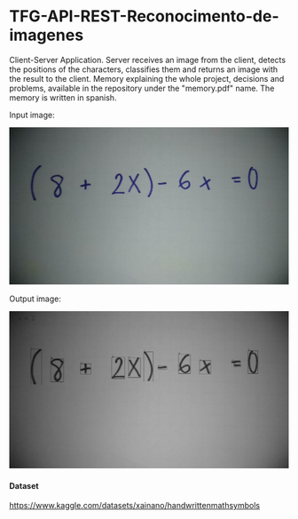# TFG-API-REST-Reconocimento-de-imagenes

Client-Server Application. Server receives an image from the client, detects the positions of the characters, classifies them and returns an image with the result to the client. Memory explaining the whole project, decisions and problems, available in the repository under the "memory.pdf" name. The memory is written in spanish.

Input image:

![alt text](https://github.com/FranciscoMonrabal/TFG-API-REST-Reconocimento-de-imagenes/blob/main/readme_img/input.jpeg)

Output image:

![alt text](https://github.com/FranciscoMonrabal/TFG-API-REST-Reconocimento-de-imagenes/blob/main/readme_img/output.jpeg)

#### Dataset
https://www.kaggle.com/datasets/xainano/handwrittenmathsymbols




